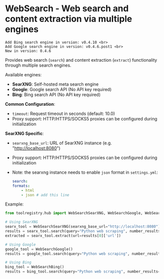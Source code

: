 # WebSearch - Web search and content extraction via multiple engines

```{note}
Add Bing search engine in version: v0.4.10 <br>
Add Google search engine in version: v0.4.6.post1 <br>
New in version: 0.4.6
```

Provides web search (`search`) and content extraction (`extract`) functionality through multiple search engines.

Available engines:

- **SearXNG**: Self-hosted meta search engine
- **Google**: Google search API (No API key required)
- **Bing**: Bing search API (No API key required)

**Common Configuration**:

- `timeout`: Request timeout in seconds (default: 10.0)
- Proxy support: HTTP/HTTPS/SOCKS5 proxies can be configured during initialization

**SearXNG Specific**:

- `searxng_base_url`: URL of SearXNG instance (e.g. "<http://localhost:8080>")
- Proxy support: HTTP/HTTPS/SOCKS5 proxies can be configured during initialization
- Note: the searxng instance needs to enable `json` format in `settings.yml`:

    ```yaml
    search:
    formats:
        - html
        - json # add this line
    ```

Example:

```python
from toolregistry.hub import WebSearchSearXNG, WebSearchGoogle, WebSearchBing

# Using SearXNG
searx_tool = WebSearchSearXNG(searxng_base_url="http://localhost:8080")
results = searx_tool.search(query="Python web scraping", number_results=3)
extracted = searx_tool.extract(url=results[0]['url'])

# Using Google
google_tool = WebSearchGoogle()
results = google_tool.search(query="Python web scraping", number_results=3)

# Using Bing
bing_tool = WebSearchBing()
results = bing_tool.search(query="Python web scraping", number_results=3)
```
